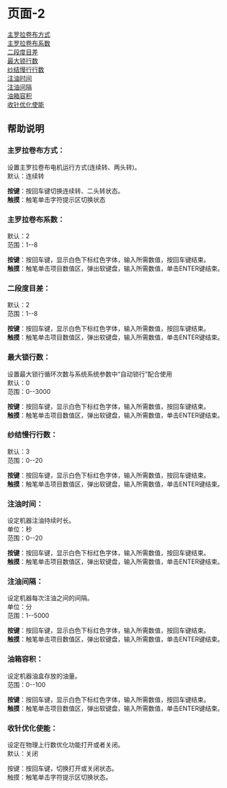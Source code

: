 # 页面-2

[主罗拉卷布方式](ye-mian-2.md#zhu-luo-la-juan-bu-fang-shi)  
[主罗拉卷布系数](ye-mian-2.md#zhu-luo-la-juan-bu-xi-shu)  
[二段度目差](ye-mian-2.md#er-duan-du-mu-cha)  
[最大锁行数](ye-mian-2.md#zui-da-suo-hang-shu)  
[纱结慢行行数](ye-mian-2.md#sha-jie-man-hang-hang-shu)  
[注油时间](ye-mian-2.md#zhu-you-shi-jian)  
[注油间隔](ye-mian-2.md#zhu-you-jian-ge)  
[油箱容积](ye-mian-2.md#you-xiang-rong-ji)  
[收针优化使能](ye-mian-2.md#shou-zhen-you-hua-shi-neng)

## 帮助说明

### **主罗拉卷布方式：**

设置主罗拉卷布电机运行方式\(连续转、两头转\)。  
默认：连续转

**按键**：按回车键切换连续转、二头转状态。  
**触摸**：触笔单击字符提示区切换状态

### **主罗拉卷布系数：**

默认：2  
范围：1--8

**按键**：按回车键，显示白色下标红色字体，输入所需数值，按回车键结束。  
**触摸**：触笔单击项目数值区，弹出软键盘，输入所需数值，单击ENTER键结束。

### **二段度目差：**

默认：2  
范围：1--8

**按键**：按回车键，显示白色下标红色字体，输入所需数值，按回车键结束。  
**触摸**：触笔单击项目数值区，弹出软键盘，输入所需数值，单击ENTER键结束。

### **最大锁行数：**

设置最大锁行循环次数与系统系统参数中“自动锁行”配合使用  
默认：0  
范围：0--3000

**按键**：按回车键，显示白色下标红色字体，输入所需数值，按回车键结束。   
**触摸**：触笔单击项目数值区，弹出软键盘，输入所需数值，单击ENTER键结束。

### **纱结慢行行数：**

默认：3  
范围：0--20

**按键**：按回车键，显示白色下标红色字体，输入所需数值，按回车键结束。  
**触摸**：触笔单击项目数值区，弹出软键盘，输入所需数值，单击ENTER键结束。

### **注油时间：**

设定机器注油持续时长。  
单位：秒  
范围：0--20

**按键**：按回车键，显示白色下标红色字体，输入所需数值，按回车键结束。  
**触摸**：触笔单击项目数值区，弹出软键盘，输入所需数值，单击ENTER键结束。

### **注油间隔：**

设定机器每次注油之间的间隔。  
单位：分  
范围：1--5000

**按键**：按回车键，显示白色下标红色字体，输入所需数值，按回车键结束。  
**触摸**：触笔单击项目数值区，弹出软键盘，输入所需数值，单击ENTER键结束。

### **油箱容积：**

设定机器油盒存放的油量。  
范围：0--100

**按键**：按回车键，显示白色下标红色字体，输入所需数值，按回车键结束。  
**触摸**：触笔单击项目数值区，弹出软键盘，输入所需数值，单击ENTER键结束。

### **收针优化使能：**

设定在物理上行数优化功能打开或者关闭。  
默认：关闭

按键：按回车键，切换打开或关闭状态。  
触摸：触笔单击字符提示区切换状态。

